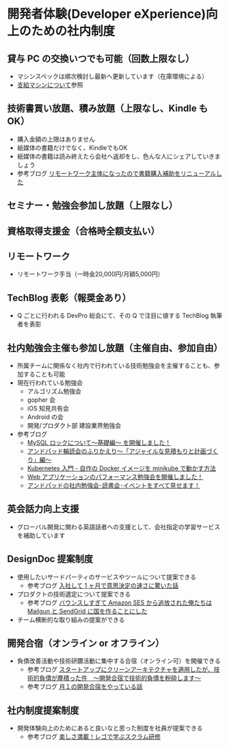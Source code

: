 # 開発者体験(Developer eXperience)向上のための社内制度

## 貸与 PC の交換いつでも可能（回数上限なし）

- マシンスペックは順次検討し最新へ更新しています（在庫環境による）
- [支給マシンについて](./pc.md)参照

## 技術書買い放題、積み放題（上限なし、Kindle も OK）

- 購入金額の上限はありません
- 紙媒体の書籍だけでなく、KindleでもOK
- 紙媒体の書籍は読み終えたら会社へ返却をし、色んな人にシェアしていきましょう
- 参考ブログ [リモートワーク主体になったので書籍購入補助をリニューアルした](https://tech.andpad.co.jp/entry/2022/05/31/100000)

## セミナー・勉強会参加し放題（上限なし）

## 資格取得支援金（合格時全額支払い）

## リモートワーク

- リモートワーク手当（一時金20,000円/月額5,000円）

## TechBlog 表彰（報奨金あり）

- Q ごとに行われる DevPro 総会にて、その Q で注目に値する TechBlog 執筆者を表彰

## 社内勉強会主催も参加し放題（主催自由、参加自由）

- 所属チームに関係なく社内で行われている技術勉強会を主催することも、参加することも可能
- 現在行われている勉強会
  - アルゴリズム勉強会
  - gopher 会
  - iOS 知見共有会
  - Android の会
  - 開発/プロダクト部 建設業界勉強会
- 参考ブログ
  - [MySQL ロックについて〜基礎編〜 を開催しました！](https://tech.andpad.co.jp/entry/2022/03/30/101500)
  - [アンドパッド輪読会のふりかえり〜「アジャイルな見積もりと計画づくり」編〜](https://tech.andpad.co.jp/entry/2021/06/10/170000)
  - [Kubernetes 入門 - 自作の Docker イメージを minikube で動かす方法](https://tech.andpad.co.jp/entry/2021/02/18/170000)
  - [Web アプリケーションのパフォーマンス勉強会を開催しました！](https://tech.andpad.co.jp/entry/2021/02/10/170000)
  - [アンドパッドの社内勉強会･読書会･イベントをすべて見せます！](https://speakerdeck.com/andpad/andopatudonoshe-nei-mian-qiang-hui-star-du-shu-hui-star-ibentowosubetejian-semasu)

## 英会話力向上支援
- グローバル開発に関わる英語話者への支援として、会社指定の学習サービスを補助しています

## DesignDoc 提案制度

- 使用したいサードパーティのサービスやツールについて提案できる
  - 参考ブログ [入社して 1 ヶ月で意思決定の速さに驚いた話](https://tech.andpad.co.jp/entry/2021/12/01/110000)
- プロダクトの技術選定について提案できる
  - 参考ブログ [バウンスしすぎて Amazon SES から追放された俺たちは Mailgun と SendGrid に国を作ることにした](https://tech.andpad.co.jp/entry/2021/10/27/100000)
- チーム横断的な取り組みの提案ができる

## 開発合宿（オンライン or オフライン）

- 負債改善活動や技術研鑽活動に集中する合宿（オンライン可）を開催できる
  - 参考ブログ [スタートアップにクリーンアーキテクチャを適用したが、技術的負債が塵積った件　〜開発合宿で技術的負債を粉砕します〜](https://tech.andpad.co.jp/entry/2021/09/16/170000)
  - 参考ブログ [月１の開発合宿をやっている話](https://tech.andpad.co.jp/entry/2024/12/12/100000)

## 社内制度提案制度

- 開発体験向上のためにあると良いなと思った制度を社員が提案できる
  - 参考ブログ [楽しさ満載！レゴで学ぶスクラム研修](https://tech.andpad.co.jp/entry/2023/12/08/100000)
